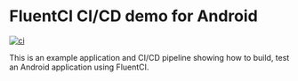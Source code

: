 # FluentCI CI/CD demo for Android

[![ci](https://github.com/fluentci-demos/fluentci-demo-android/actions/workflows/ci.yml/badge.svg)](https://github.com/fluentci-demos/fluentci-demo-android/actions/workflows/ci.yml)

This is an example application and CI/CD pipeline showing how to build, test an Android application using FluentCI.